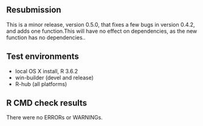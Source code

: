 ## Resubmission
This is a minor release, version 0.5.0, that fixes a few bugs in version 0.4.2, and adds  one function.This will have no effect on dependencies, as the new function has no dependencies..

## Test environments
* local OS X install, R 3.6.2
* win-builder (devel and release)
* R-hub (all platforms)

## R CMD check results
There were no ERRORs or WARNINGs. 



